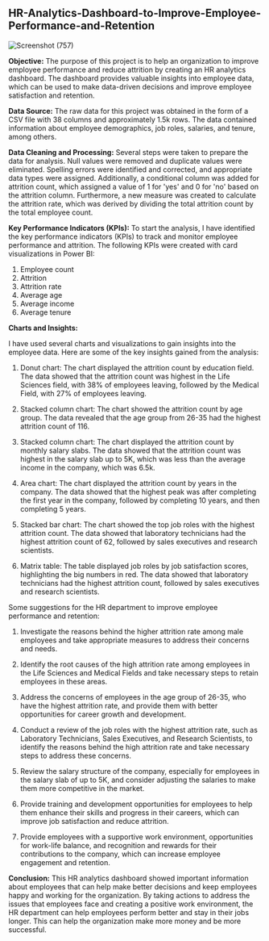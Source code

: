 ## HR-Analytics-Dashboard-to-Improve-Employee-Performance-and-Retention

![Screenshot (757)](https://github.com/user-attachments/assets/fbdbc6d3-9be6-4a0b-b805-070da373898a)


**Objective:**
The purpose of this project is to help an organization to improve employee performance and reduce attrition by creating an HR analytics dashboard. The dashboard provides valuable insights into employee data, which can be used to make data-driven decisions and improve employee satisfaction and retention.


**Data Source:**
The raw data for this project was obtained in the form of a CSV file with 38 columns and approximately 1.5k rows. The data contained information about employee demographics, job roles, salaries, and tenure, among others.

**Data Cleaning and Processing:**
Several steps were taken to prepare the data for analysis. Null values were removed and duplicate values were eliminated. Spelling errors were identified and corrected, and appropriate data types were assigned. Additionally, a conditional column was added for attrition count, which assigned a value of 1 for 'yes' and 0 for 'no' based on the attrition column. Furthermore, a new measure was created to calculate the attrition rate, which was derived by dividing the total attrition count by the total employee count.

**Key Performance Indicators (KPIs):**
To start the analysis, I have identified the key performance indicators (KPIs) to track and monitor employee performance and attrition. The following KPIs were created with card visualizations in Power BI:

1. Employee count
2. Attrition 
3. Attrition rate
4. Average age
5. Average income
6. Average tenure

**Charts and Insights:**

I have used several charts and visualizations to gain insights into the employee data. Here are some of the key insights gained from the analysis:

1. Donut chart: The chart displayed the attrition count by education field. The data showed that the attrition count was highest in the Life Sciences field, with 38% of employees leaving, followed by the Medical Field, with 27% of employees leaving.

2. Stacked column chart: The chart showed the attrition count by age group. The data revealed that the age group from 26-35 had the highest attrition count of 116.

3. Stacked column chart: The chart displayed the attrition count by monthly salary slabs. The data showed that the attrition count was highest in the salary slab up to 5K, which was less than the average income in the company, which was 6.5k.

4. Area chart: The chart displayed the attrition count by years in the company. The data showed that the highest peak was after completing the first year in the company, followed by completing 10 years, and then completing 5 years.

5. Stacked bar chart: The chart showed the top job roles with the highest attrition count. The data showed that laboratory technicians had the highest attrition count of 62, followed by sales executives and research scientists.
6. Matrix table: The table displayed job roles by job satisfaction scores, highlighting the big numbers in red. The data showed that laboratory technicians had the highest attrition count, followed by sales executives and research scientists.
   
Some suggestions for the HR department to improve employee performance and retention:

1. Investigate the reasons behind the higher attrition rate among male employees and take appropriate measures to address their concerns and needs.

2. Identify the root causes of the high attrition rate among employees in the Life Sciences and Medical Fields and take necessary steps to retain employees in these areas.

3. Address the concerns of employees in the age group of 26-35, who have the highest attrition rate, and provide them with better opportunities for career growth and development.

4. Conduct a review of the job roles with the highest attrition rate, such as Laboratory Technicians, Sales Executives, and Research Scientists, to identify the reasons behind the high attrition rate and take necessary steps to address these concerns.

5. Review the salary structure of the company, especially for employees in the salary slab of up to 5K, and consider adjusting the salaries to make them more competitive in the market.

6. Provide training and development opportunities for employees to help them enhance their skills and progress in their careers, which can improve job satisfaction and reduce attrition.

7. Provide employees with a supportive work environment, opportunities for work-life balance, and recognition and rewards for their contributions to the company, which can increase employee engagement and retention. 

**Conclusion:**
This HR analytics dashboard showed important information about employees that can help make better decisions and keep employees happy and working for the organization. By taking actions to address the issues that employees face and creating a positive work environment, the HR department can help employees perform better and stay in their jobs longer. This can help the organization make more money and be more successful.

